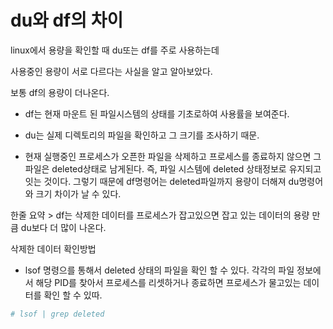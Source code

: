#  du와 df의 차이



linux에서 용량을 확인할 때 du또는 df를 주로 사용하는데

사용중인 용량이 서로 다르다는 사실을 알고 알아보았다.



보통 df의 용량이 더나온다.

- df는 현재 마운트 된 파일시스템의 상태를 기초로하여 사용률을 보여준다.
- du는 실제 디렉토리의 파일을 확인하고 그 크기를 조사하기 때문.

- 현재 실행중인 프로세스가 오픈한 파일을 삭제하고 프로세스를 종료하지 않으면 그 파일은 deleted상태로 남게된다. 즉, 파일 시스템에 deleted 상태정보로 유지되고 잇는 것이다. 그렇기 때문에 df명령어는 deleted파일까지 용량이 더해져 du명령어와 크기 차이가 날 수 있다. 



한줄 요약 >  df는 삭제한 데이터를 프로세스가 잡고있으면 잡고 있는 데이터의 용량 만큼 du보다 더 많이 나온다.



삭제한 데이터 확인방법 

- lsof 명령으를 통해서 deleted 상태의 파일을 확인 할 수 있다. 각각의 파일 정보에서 해당 PID를 찾아서 프로세스를 리셋하거나 종료하면 프로세스가 물고있는 데이터를 확인 할 수 있따.

```bash
# lsof | grep deleted
```





